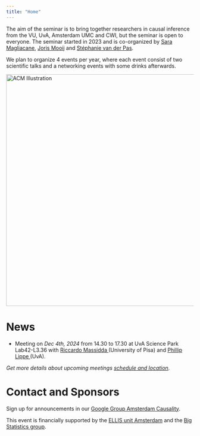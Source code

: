 ```yaml
---
title: "Home"
---
```


The aim of the seminar is to bring together researchers in causal inference from the VU, UvA, Amsterdam UMC and CWI, but the seminar is open to everyone. The seminar started in 2023 and is co-organized by [Sara Magliacane](https://saramagliacane.github.io/), [Joris Mooij](https://staff.fnwi.uva.nl/j.m.mooij/) and [Stéphanie van der Pas](https://www.stephanievanderpas.nl/).

We plan to organize 4 events per year, where each event consist of two scientific talks and a networking events with some drinks afterwards.

<img src="/ACM_logo.png" alt="ACM Illustration" width="620px"/>

# News

* Meeting on *Dec 4th, 2024* from 14.30 to 17.30 at UvA Science Park Lab42-L3.36 with <a href="https://pages.di.unipi.it/massidda/"> Riccardo Massidda </a> (University of Pisa) and <a href="https://phlippe.github.io/"> Phillip Lippe </a> (UvA).

*Get more details about upcoming meetings [schedule and location](upcoming).*

# Contact and Sponsors

Sign up for announcements in our [Google Group Amsterdam Causality](https://groups.google.com/g/amscausality/about).

This event is financially supported by the [ELLIS unit Amsterdam](https://ellis.eu/units/amsterdam) and the [Big Statistics group](https://www.bigstatistics.nl/).
